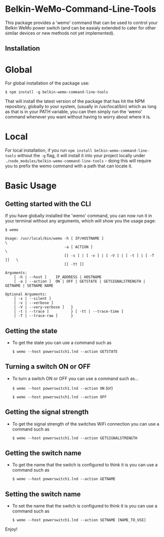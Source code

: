 # Belkin-WeMo-Command-Line-Tools

This package provides a 'wemo' command that can be used to control your Belkin WeMo power switch (and can be easialy extended to cater for other similar devices or new methods not yet implemented).

## Installation
# Global
For global installation of the package use:

    $ npm install -g belkin-wemo-command-line-tools

That will install the latest version of the package that has hit the NPM repository, globally to your system, (usually in /usr/local/bin) which as long as that is in your PATH variable, you can then simply run the 'wemo' command whenever you want without having to worry about where it is.

# Local
For local installation, if you run `npm install belkin-wemo-command-line-tools` without the `-g` flag, it will install it into your project locally under `./node_modules/belkin-wemo-command-line-tools` - doing this will require you to prefix the wemo command with a path that can locate it.

# Basic Usage
## Getting started with the CLI
If you have globally installed the 'wemo' command, you can now run it in your terminal without any arguments, which will show you the usage page:

    $ wemo

    Usage: /usr/local/bin/wemo -h [ IP/HOSTNAME ]                             \
                               -a [ ACTION ]                                  \
                               [[ -s ] | [ -v ] | [ -V ] | [ -t ] | [ -T ]]   \
                               [[ -tt ]]

    Arguments:
        [ -h | --host ]    IP_ADDRESS | HOSTNAME
        [ -a | --action ]  ON | OFF | GETSTATE | GETSIGNALSTRENGTH | GETNAME | SETNAME NAME

    Optional Arguments: 
        [ -s | --silent ]        
        [ -v | --verbose ]        
        [ -V | --very-verbose ]   } 
        [ -t | --trace ]          } [ -tt | --trace-time ]  
        [ -T | --trace-raw ]      }

## Getting the state
- To get the state you can use a command such as

    `$ wemo --host powerswitch1.lnd --action GETSTATE`

## Turning a switch ON or OFF
- To turn a switch ON or OFF you can use a command such as...

    `$ wemo --host powerswitch1.lnd --action ON`  (or)

    `$ wemo --host powerswitch1.lnd --action OFF`
    
## Getting the signal strength
- To get the signal strength of the switches WiFi connection you can use a command such as

    `$ wemo --host powerswitch1.lnd --action GETSIGNALSTRENGTH`

## Getting the switch name
- To get the name that the switch is configured to think it is you can use a command such as

    `$ wemo --host powerswitch1.lnd --action GETNAME`

## Setting the switch name
- To set the name that the switch is configured to think it is you can use a command such as

    `$ wemo --host powerswitch1.lnd --action SETNAME [NAME_TO_USE]`

Enjoy!

